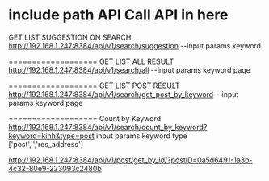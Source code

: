 include path API
Call API in here
===================
GET LIST SUGGESTION ON SEARCH
http://192.168.1.247:8384/api/v1/search/suggestion
--input params
keyword

===================
GET LIST ALL RESULT 
http://192.168.1.247:8384/api/v1/search/all
--input params
keyword 
page 

===================
GET LIST POST RESULT 
http://192.168.1.247:8384/api/v1/search/get_post_by_keyword
--input params
keyword 
page

===================
Count by Keyword
http://192.168.1.247:8384/api/v1/search/count_by_keyword?keyword=kinh&type=post
input params
keyword
type ['post','','res_address']

http://192.168.1.247:8384/api/v1/post/get_by_id/?postID=0a5d6491-1a3b-4c32-80e9-223093c2480b
